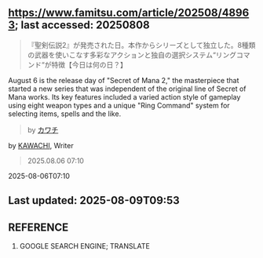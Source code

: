 ## https://www.famitsu.com/article/202508/48963; last accessed: 20250808

> 『聖剣伝説2』が発売された日。本作からシリーズとして独立した。8種類の武器を使いこなす多彩なアクションと独自の選択システム“リングコマンド“が特徴【今日は何の日？】

August 6 is the release day of "Secret of Mana 2," the masterpiece that started a new series that was independent of the original line of Secret of Mana works. Its key features included a varied action style of gameplay using eight weapon types and a unique "Ring Command" system for selecting items, spells and the like.

> by [カワチ](https://www.famitsu.com/author/26/page/1)

by [KAWACHI](https://www.famitsu.com/author/26/page/1), Writer

> 2025.08.06 07:10

2025-08-06T07:10

## Last updated: 2025-08-09T09:53

## REFERENCE

1) GOOGLE SEARCH ENGINE; TRANSLATE